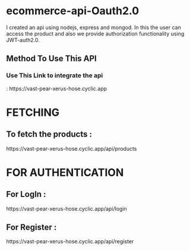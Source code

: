 # ecommerce-api-Oauth2.0
I created an api using nodejs, express and mongod. In this the user can access the product and also we provide authorization functionality using JWT-auth2.0.
  
  
  <h2> Method To Use This API </h2>
 <h3> Use This Link to integrate the api </h3> : <a>https://vast-pear-xerus-hose.cyclic.app </a>
 
 
 <h1> FETCHING </h1>
 <h2> To fetch the products : </h2> <a> https://vast-pear-xerus-hose.cyclic.app/api/products </a>
 
   
  <h1> FOR AUTHENTICATION </h1>
  <h2> For LogIn :</h2> <a>https://vast-pear-xerus-hose.cyclic.app/api/login </a>
  
  <h2> For Register : </h2>  <a>https://vast-pear-xerus-hose.cyclic.app/api/register </a>
